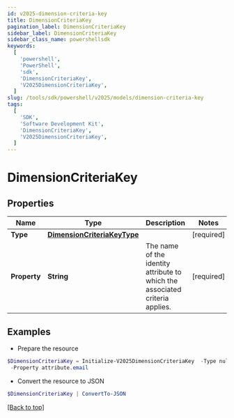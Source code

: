 ```yaml
---
id: v2025-dimension-criteria-key
title: DimensionCriteriaKey
pagination_label: DimensionCriteriaKey
sidebar_label: DimensionCriteriaKey
sidebar_class_name: powershellsdk
keywords:
  [
    'powershell',
    'PowerShell',
    'sdk',
    'DimensionCriteriaKey',
    'V2025DimensionCriteriaKey',
  ]
slug: /tools/sdk/powershell/v2025/models/dimension-criteria-key
tags:
  [
    'SDK',
    'Software Development Kit',
    'DimensionCriteriaKey',
    'V2025DimensionCriteriaKey',
  ]
---
```


# DimensionCriteriaKey

## Properties

| Name | Type | Description | Notes |
| --- | --- | --- | --- |
| **Type** | [**DimensionCriteriaKeyType**](dimension-criteria-key-type) |  | [required] |
| **Property** | **String** | The name of the identity attribute to which the associated criteria applies. | [required] |

## Examples

- Prepare the resource

```powershell
$DimensionCriteriaKey = Initialize-V2025DimensionCriteriaKey  -Type null `
 -Property attribute.email
```

- Convert the resource to JSON

```powershell
$DimensionCriteriaKey | ConvertTo-JSON
```

[[Back to top]](#)
